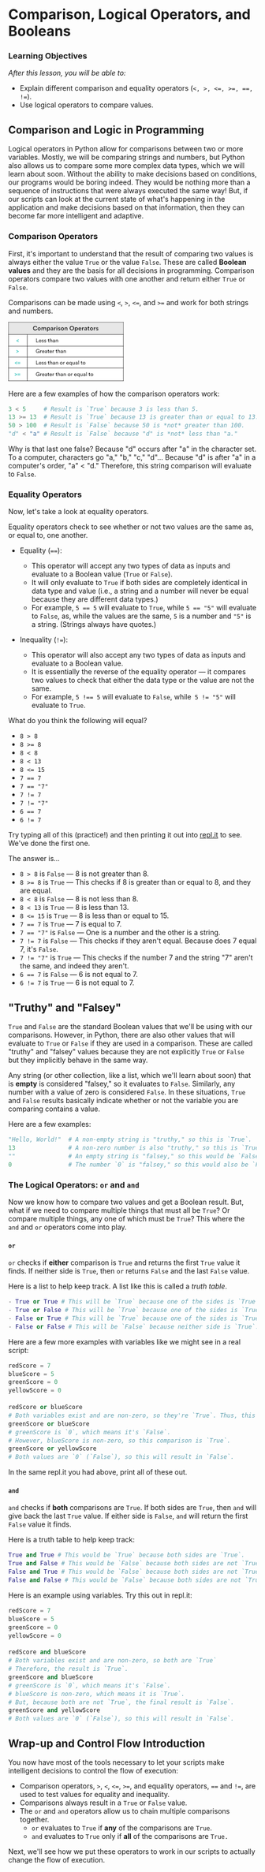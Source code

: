 # Comparison, Logical Operators, and Booleans

### Learning Objectives
*After this lesson, you will be able to:*
- Explain different comparison and equality operators (`<, >, <=, >=, ==, !=`).
- Use logical operators to compare values.

## Comparison and Logic in Programming

Logical operators in Python allow for comparisons between two or more variables. Mostly, we will be comparing strings and numbers, but Python also allows us to compare some more complex data types, which we will learn about soon. Without the ability to make decisions based on conditions, our programs would be boring indeed. They would be nothing more than a sequence of instructions that were always executed the same way! But, if our scripts can look at the current state of what's happening in the application and make decisions based on that information, then they can become far more intelligent and adaptive.

### Comparison Operators

First, it's important to understand that the result of comparing two values is always either the value `True` or the value `False`. These are called **Boolean values** and they are the basis for all decisions in programming. Comparison operators compare two values with one another and return either `True` or `False`.

Comparisons can be made using `<`, `>`, `<=`, and `>=` and work for both strings and numbers.

![](assets/comparison_operators.png)

Here are a few examples of how the comparison operators work:

```python
3 < 5     # Result is `True` because 3 is less than 5.
13 >= 13  # Result is `True` because 13 is greater than or equal to 13.
50 > 100  # Result is `False` because 50 is *not* greater than 100.
"d" < "a" # Result is `False` because "d" is *not* less than "a."
```

Why is that last one false? Because "d" occurs after "a" in the character set. To a computer, characters go "a," "b," "c," "d"... Because "d" is after "a" in a computer's order, "a" < "d." Therefore, this string comparison will evaluate to `False`.

### Equality Operators

Now, let's take a look at equality operators.

Equality operators check to see whether or not two values are the same as, or equal to, one another.

- Equality (`==`):
  - This operator will accept any two types of data as inputs and evaluate to a Boolean value (`True` or `False`).
  - It will only evaluate to `True` if both sides are completely identical in data type and value (i.e., a string and a number will never be equal because they are different data types.)
  - For example, `5 == 5` will evaluate to `True`, while `5 == "5"` will evaluate to `False`, as, while the values are the same, `5` is a number and `"5"` is a string. (Strings always have quotes.)

- Inequality (`!=`):
  - This operator will also accept any two types of data as inputs and evaluate to a Boolean value.
  - It is essentially the reverse of the equality operator — it compares two values to check that either the data type or the value are not the same.
  - For example, `5 !== 5` will evaluate to `False`, while` 5 != "5"` will evaluate to `True`.

What do you think the following will equal?
- `8 > 8`
- `8 >= 8`
- `8 < 8`
- `8 < 13`
- `8 <= 15`
- `7 == 7`
- `7 == "7"`
- `7 != 7`
- `7 != "7"`
- `6 == 7`
- `6 != 7`

Try typing all of this (practice!) and then printing it out into [repl.it](https://repl.it/@SuperTernary/cybersec-comparisons) to see. We've done the first one.

The answer is...
- `8 > 8` is `False` — 8 is not greater than 8.
- `8 >= 8` is `True` — This checks if 8 is greater than or equal to 8, and they are equal.
- `8 < 8` is `False` — 8 is not less than 8.
- `8 < 13` is `True` — 8 is less than 13.
- `8 <= 15` is `True` — 8 is less than or equal to 15.
- `7 == 7` is `True` — 7 is equal to 7.
- `7 == "7"` is `False` — One is a number and the other is a string.
- `7 != 7` is `False` — This checks if they aren't equal. Because does 7 equal 7, it's `False`.
- `7 != "7"` is `True` — This checks if the number 7 and the string "7" aren't the same, and indeed they aren't.
- `6 == 7` is `False` — 6 is not equal to 7.
- `6 != 7` is `True` — 6 is not equal to 7.

## "Truthy" and "Falsey"

`True` and `False` are the standard Boolean values that we'll be using with our comparisons. However, in Python, there are also other values that will evaluate to `True` or `False` if they are used in a comparison. These are called "truthy" and "falsey" values because they are not explicitly `True` or `False` but they implicitly behave in the same way.

Any string (or other collection, like a list, which we'll learn about soon) that is **empty** is considered "falsey," so it evaluates to `False`. Similarly, any number with a value of zero is considered `False`. In these situations, `True` and `False` results basically indicate whether or not the variable you are comparing contains a value.

Here are a few examples:

```python
"Hello, World!"  # A non-empty string is "truthy," so this is `True`.
13               # A non-zero number is also "truthy," so this is `True`.
""               # An empty string is "falsey," so this would be `False`.
0                # The number `0` is "falsey," so this would also be `False`.
```

### The Logical Operators: `or` and `and`

Now we know how to compare two values and get a Boolean result. But, what if we need to compare multiple things that must all be `True`? Or compare multiple things, any one of which must be `True`? This where the `and` and `or` operators come into play.

#### `or`
`or` checks if **either** comparison is `True` and returns the first `True` value it finds. If neither side is `True`, then `or` returns `False` and the last `False` value.

Here is a list to help keep track. A list like this is called a *truth table*.

```python
- True or True # This will be `True` because one of the sides is `True`.
- True or False # This will be `True` because one of the sides is `True`.
- False or True # This will be `True` because one of the sides is `True`.
- False or False # This will be `False` because neither side is `True`.
```

Here are a few more examples with variables like we might see in a real script:

```python
redScore = 7
blueScore = 5
greenScore = 0
yellowScore = 0

redScore or blueScore
# Both variables exist and are non-zero, so they're `True`. Thus, this is `True`
greenScore or blueScore
# greenScore is `0`, which means it's `False`.
# However, blueScore is non-zero, so this comparison is `True`.
greenScore or yellowScore
# Both values are `0` (`False`), so this will result in `False`.
```

In the same repl.it you had above, print all of these out.


#### `and`
`and` checks if **both** comparisons are `True`. If both sides are `True`, then `and` will give back the last `True` value. If either side is `False`, `and` will return the first `False` value it finds.

Here is a truth table to help keep track:

```python
True and True # This would be `True` because both sides are `True`.
True and False # This would be `False` because both sides are not `True`.
False and True # This would be `False` because both sides are not `True`.
False and False # This would be `False` because both sides are not `True`.
```

Here is an example using variables. Try this out in repl.it:

```python
redScore = 7
blueScore = 5
greenScore = 0
yellowScore = 0

redScore and blueScore
# Both variables exist and are non-zero, so both are `True`
# Therefore, the result is `True`.
greenScore and blueScore
# greenScore is `0`, which means it's `False`.
# blueScore is non-zero, which means it is `True`.
# But, because both are not `True`, the final result is `False`.
greenScore and yellowScore
# Both values are `0` (`False`), so this will result in `False`.
```

## Wrap-up and Control Flow Introduction

You now have most of the tools necessary to let your scripts make intelligent decisions to control the flow of execution:

* Comparison operators, `>`, `<`, `<=`, `>=`, and equality operators, `==` and `!=`, are used to test values for equality and inequality.
* Comparisons always result in a `True` or `False` value.
* The `or` and `and` operators allow us to chain multiple comparisons together.
  * `or` evaluates to `True` if **any** of the comparisons are `True`.
  * `and` evaluates to `True` only if **all** of the comparisons are `True.`

Next, we'll see how we put these operators to work in our scripts to actually change the flow of execution.
